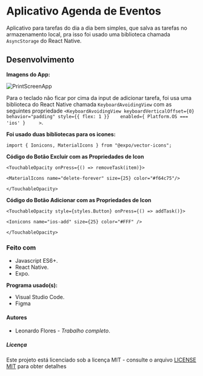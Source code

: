 # Aplicativo Agenda de Eventos

Aplicativo para tarefas do dia a dia bem simples, que salva as tarefas no armazenamento local, pra isso foi usado uma biblioteca chamada ``AsyncStorage`` do React Native.


## Desenvolvimento

**Imagens do App:**

![PrintScreenApp](https://user-images.githubusercontent.com/54339869/73840832-dd173000-47f7-11ea-8031-9fad62f1b8a5.png)

Para o teclado não ficar por cima da input de adicionar tarefa, foi usa uma biblioteca do React Native chamada ``KeyboardAvoidingView`` com as seguintes propriedade ``<KeyboardAvoidingView
        keyboardVerticalOffset={0}
        behavior="padding"
        style={{ flex: 1 }}   
        enabled={ Platform.OS === 'ios' }    
      >``.
      
**Foi usado duas bibliotecas para os icones:**

``import { Ionicons, MaterialIcons } from "@expo/vector-icons";``

**Código do Botão Excluir com as Propriedades de Icon**

``<TouchableOpacity onPress={() => removeTask(item)}>``

 ``<MaterialIcons name="delete-forever" size={25} color="#f64c75"/>``
   
``</TouchableOpacity>``


**Código do Botão Adicionar com as Propriedades de Icon**

``<TouchableOpacity style={styles.Button} onPress={() => addTask()}>``

``<Ionicons name="ios-add" size={25} color="#FFF" />``

``</TouchableOpacity>``







### Feito com

- Javascript ES6+.
- React Native.
- Expo.

**Programa usado(s):**

- Visual Studio Code.
- Figma



#### Autores

- Leonardo Flores - *Trabalho completo*.

##### Licença

Este projeto está licenciado sob a licença MIT - consulte o arquivo [LICENSE MIT](https://github.com/mecnosh/app-todolist/blob/master/LICENSE) para obter detalhes
